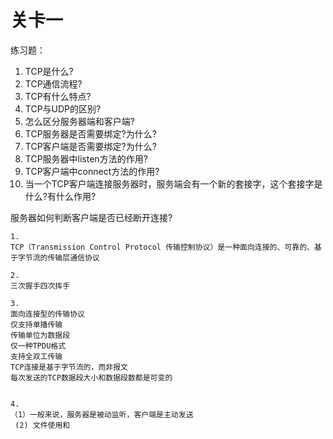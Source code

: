 # 关卡一

练习题：

1. TCP是什么?
2. TCP通信流程?
3. TCP有什么特点?
4. TCP与UDP的区别?
5. 怎么区分服务器端和客户端?
6. TCP服务器是否需要绑定?为什么?
7. TCP客户端是否需要绑定?为什么?
8. TCP服务器中listen方法的作用?
9. TCP客户端中connect方法的作用?
10. 当一个TCP客户端连接服务器时，服务端会有一个新的套接字，这个套接字是什么?有什么作用?

服务器如何判断客户端是否已经断开连接?

```
1.
TCP（Transmission Control Protocol 传输控制协议）是一种面向连接的、可靠的、基于字节流的传输层通信协议

2.
三次握手四次挥手

3.
面向连接型的传输协议
仅支持单播传输
传输单位为数据段
仅一种TPDU格式
支持全双工传输
TCP连接是基于字节流的，而非报文
每次发送的TCP数据段大小和数据段数都是可变的


4.
（1）一般来说，服务器是被动监听，客户端是主动发送 
 (2) 文件使用和

```



